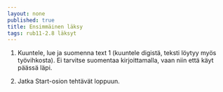 ```yaml
---
layout: none
published: true
title: Ensimmäinen läksy
tags: rub11-2.8 läksyt
---
```

1. Kuuntele, lue ja suomenna text 1 (kuuntele digistä, teksti löytyy myös työvihkosta). Ei tarvitse suomentaa kirjoittamalla, vaan niin että käyt päässä läpi.

2. Jatka Start-osion tehtävät loppuun.